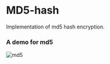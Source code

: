 # MD5-hash
Implementation of md5 hash encryption.  

### A demo for md5  

![md5](https://user-images.githubusercontent.com/57264479/68988768-bb339000-083c-11ea-853c-d5895f97da54.png)  
